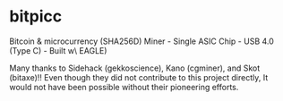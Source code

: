 # bitpicc
Bitcoin & microcurrency (SHA256D) Miner - Single ASIC Chip - USB 4.0 (Type C) - Built w\ EAGLE)

Many thanks to Sidehack (gekkoscience), Kano (cgminer), and Skot (bitaxe)!!
Even though they did not contribute to this project directly, It would not have been possible without their pioneering efforts.
